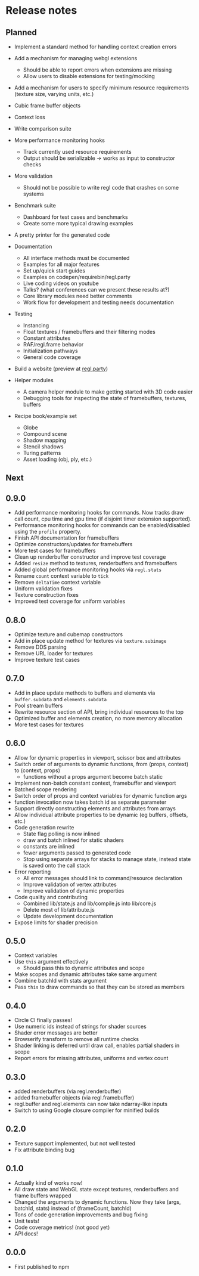 # Release notes

## Planned

* Implement a standard method for handling context creation errors
* Add a mechanism for managing webgl extensions
    + Should be able to report errors when extensions are missing
    + Allow users to disable extensions for testing/mocking
* Add a mechanism for users to specify minimum resource requirements (texture size, varying units, etc.)

* Cubic frame buffer objects

* Context loss

* Write comparison suite

* More performance monitoring hooks
    + Track currently used resource requirements
    + Output should be serializable -> works as input to constructor checks

* More validation
    + Should not be possible to write regl code that crashes on some systems

* Benchmark suite
    + Dashboard for test cases and benchmarks
    + Create some more typical drawing examples

* A pretty printer for the generated code

* Documentation
    + All interface methods must be documented
    + Examples for all major features
    + Set up/quick start guides
    + Examples on codepen/requirebin/regl.party
    + Live coding videos on youtube
    + Talks?  (what conferences can we present these results at?)
    + Core library modules need better comments
    + Work flow for development and testing needs documentation

* Testing
    + Instancing
    + Float textures / framebuffers and their filtering modes
    + Constant attributes
    + RAF/regl.frame behavior
    + Initialization pathways
    + General code coverage

* Build a website (preview at [regl.party](http://regl.party))

* Helper modules
    + A camera helper module to make getting started with 3D code easier
    + Debugging tools for inspecting the state of framebuffers, textures, buffers

* Recipe book/example set
    + Globe
    + Compound scene
    + Shadow mapping
    + Stencil shadows
    + Turing patterns
    + Asset loading (obj, ply, etc.)

## Next

## 0.9.0

* Add performance monitoring hooks for commands.  Now tracks draw call count, cpu time and gpu time (if disjoint timer extension supported).
* Performance monitoring hooks for commands can be enabled/disabled using the `profile` property.
* Finish API documentation for framebuffers
* Optimize constructors/updates for framebuffers
* More test cases for framebuffers
* Clean up renderbuffer constructor and improve test coverage
* Added `resize` method to textures, renderbuffers and framebuffers
* Added global performance monitoring hooks via `regl.stats`
* Rename `count` context variable to `tick`
* Remove `deltaTime` context variable
* Uniform validation fixes
* Texture construction fixes
* Improved test coverage for uniform variables

## 0.8.0

* Optimize texture and cubemap constructors
* Add in place update method for textures via `texture.subimage`
* Remove DDS parsing
* Remove URL loader for textures
* Improve texture test cases

## 0.7.0

* Add in place update methods to buffers and elements via `buffer.subdata` and `elements.subdata`
* Pool stream buffers
* Rewrite resource section of API, bring individual resources to the top
* Optimized buffer and elements creation, no more memory allocation
* More test cases for textures

## 0.6.0

* Allow for dynamic properties in viewport, scissor box and attributes
* Switch order of arguments to dynamic functions, from (props, context) to (context, props)
    + functions without a props argument become batch static
* Implement non-batch constant context, framebuffer and viewport
* Batched scope rendering
* Switch order of props and context variables for dynamic function args
* function invocation now takes batch id as separate parameter
* Support directly constructing elements and attributes from arrays
* Allow individual attribute properties to be dynamic (eg buffers, offsets, etc.)
* Code generation rewrite
    + State flag polling is now inlined
    + draw and batch inlined for static shaders
    + constants are inlined
    + fewer arguments passed to generated code
    + Stop using separate arrays for stacks to manage state, instead state is saved onto the call stack
* Error reporting
    + All error messages should link to command/resource declaration
    + Improve validation of vertex attributes
    + Improve validation of dynamic properties
* Code quality and contributing
    + Combined lib/state.js and lib/compile.js into lib/core.js
    + Delete most of lib/attribute.js
    + Update development documentation
* Expose limits for shader precision

## 0.5.0

* Context variables
* Use `this` argument effectively
    * Should pass this to dynamic attributes and scope
* Make scopes and dynamic attributes take same argument
* Combine batchId with stats argument
* Pass `this` to draw commands so that they can be stored as members

## 0.4.0

* Circle CI finally passes!
* Use numeric ids instead of strings for shader sources
* Shader error messages are better
* Browserify transform to remove all runtime checks
* Shader linking is deferred until draw call, enables partial shaders in scope
* Report errors for missing attributes, uniforms and vertex count

## 0.3.0

* added renderbuffers (via regl.renderbuffer)
* added framebuffer objects (via regl.framebuffer)
* regl.buffer and regl.elements can now take ndarray-like inputs
* Switch to using Google closure compiler for minified builds

## 0.2.0

* Texture support implemented, but not well tested
* Fix attribute binding bug

## 0.1.0

* Actually kind of works now!
* All draw state and WebGL state except textures, renderbuffers and frame buffers wrapped
* Changed the arguments to dynamic functions.  Now they take (args, batchId, stats) instead of (frameCount, batchId)
* Tons of code generation improvements and bug fixing
* Unit tests!
* Code coverage metrics! (not good yet)
* API docs!

## 0.0.0

* First published to npm
